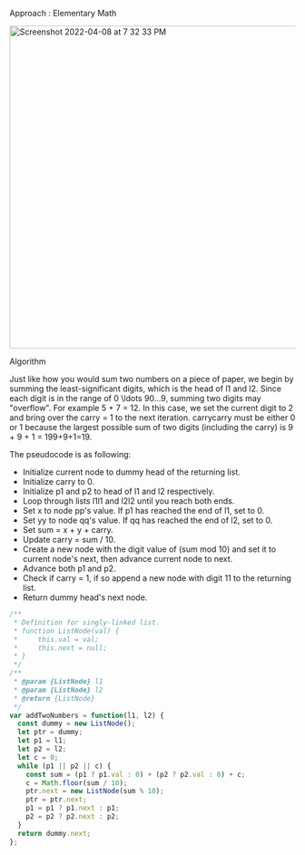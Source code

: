 Approach : Elementary Math

<img width="569" alt="Screenshot 2022-04-08 at 7 32 33 PM" src="https://user-images.githubusercontent.com/34129569/162451709-5de2bf3e-fa18-4025-946d-6b836cfad897.png">

Algorithm

Just like how you would sum two numbers on a piece of paper, 
we begin by summing the least-significant digits, which is the head of l1 and l2. Since each digit is in the range of 0 \ldots 90…9, summing two digits may "overflow". For example 5 + 7 = 12. In this case, we set the current digit to 2 and bring over the carry = 1 to the next iteration. carrycarry must be either 0 or 1 because the largest possible sum of two digits (including the carry) is 9 + 9 + 1 = 199+9+1=19.

The pseudocode is as following:

* Initialize current node to dummy head of the returning list.
* Initialize carry to 0.
* Initialize p1 and p2 to head of l1 and l2 respectively.
* Loop through lists l1l1 and l2l2 until you reach both ends.
* Set x to node pp's value. If p1 has reached the end of l1, set to 0.
* Set yy to node qq's value. If qq has reached the end of l2, set to 0.
* Set sum = x + y + carry.
* Update carry = sum / 10.
* Create a new node with the digit value of (sum mod 10) and set it to current node's next, then advance current node to next.
* Advance both p1 and p2.
* Check if carry = 1, if so append a new node with digit 11 to the returning list.
* Return dummy head's next node.

```js
/**
 * Definition for singly-linked list.
 * function ListNode(val) {
 *     this.val = val;
 *     this.next = null;
 * }
 */
/**
 * @param {ListNode} l1
 * @param {ListNode} l2
 * @return {ListNode}
 */
var addTwoNumbers = function(l1, l2) {
  const dummy = new ListNode();
  let ptr = dummy;
  let p1 = l1;
  let p2 = l2;
  let c = 0;
  while (p1 || p2 || c) {
    const sum = (p1 ? p1.val : 0) + (p2 ? p2.val : 0) + c;
    c = Math.floor(sum / 10);
    ptr.next = new ListNode(sum % 10);
    ptr = ptr.next;
    p1 = p1 ? p1.next : p1;
    p2 = p2 ? p2.next : p2;
  }
  return dummy.next;
};
